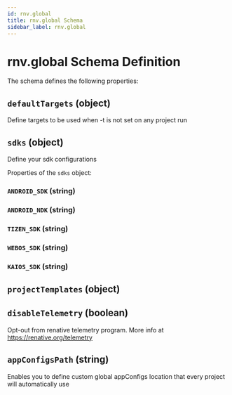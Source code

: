 ```yaml
---
id: rnv.global
title: rnv.global Schema
sidebar_label: rnv.global
---
```



# rnv.global Schema Definition

The schema defines the following properties:

## `defaultTargets` (object)

Define targets to be used when -t is not set on any project run

## `sdks` (object)

Define your sdk configurations

Properties of the `sdks` object:

### `ANDROID_SDK` (string)

### `ANDROID_NDK` (string)

### `TIZEN_SDK` (string)

### `WEBOS_SDK` (string)

### `KAIOS_SDK` (string)

## `projectTemplates` (object)

## `disableTelemetry` (boolean)

Opt-out from renative telemetry program. More info at https://renative.org/telemetry

## `appConfigsPath` (string)

Enables you to define custom global appConfigs location that every project will automatically use